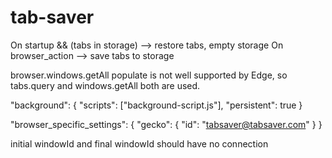 # tab-saver

On startup && (tabs in storage) --> restore tabs, empty storage
On browser_action --> save tabs to storage

browser.windows.getAll populate is not well supported by Edge, so tabs.query and windows.getAll both are used.

"background": {
    "scripts": ["background-script.js"],
    "persistent": true
}

"browser_specific_settings": {
    "gecko": {
        "id": "tabsaver@tabsaver.com"
    }
}

initial windowId and final windowId should have no connection